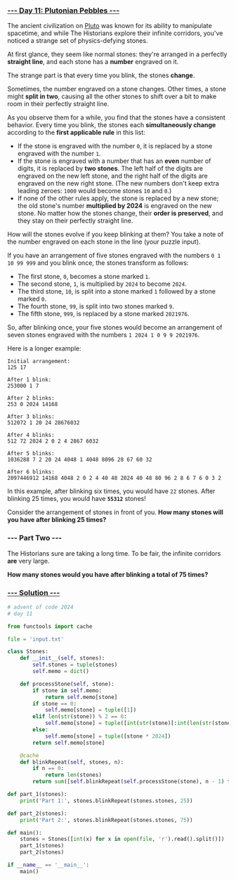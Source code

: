 ### [--- Day 11: Plutonian Pebbles ---](https://adventofcode.com/2024/day/11)

The ancient civilization on [Pluto](https://adventofcode.com/2019/day/20) was known for its ability to manipulate spacetime, and while The Historians explore their infinite corridors, you've noticed a strange set of physics-defying stones.

At first glance, they seem like normal stones: they're arranged in a perfectly **straight line**, and each stone has a **number** engraved on it.

The strange part is that every time you blink, the stones **change**.

Sometimes, the number engraved on a stone changes. Other times, a stone might **split in two**, causing all the other stones to shift over a bit to make room in their perfectly straight line.

As you observe them for a while, you find that the stones have a consistent behavior. Every time you blink, the stones each **simultaneously change** according to the **first applicable rule** in this list:

- If the stone is engraved with the number `0`, it is replaced by a stone engraved with the number `1`.
- If the stone is engraved with a number that has an **even** number of digits, it is replaced by **two stones**. The left half of the digits are engraved on the new left stone, and the right half of the digits are engraved on the new right stone. (The new numbers don't keep extra leading zeroes: `1000` would become stones `10` and `0`.)
- If none of the other rules apply, the stone is replaced by a new stone; the old stone's number **multiplied by 2024** is engraved on the new stone.
No matter how the stones change, their **order is preserved**, and they stay on their perfectly straight line.

How will the stones evolve if you keep blinking at them? You take a note of the number engraved on each stone in the line (your puzzle input).

If you have an arrangement of five stones engraved with the numbers `0 1 10 99 999` and you blink once, the stones transform as follows:

- The first stone, `0`, becomes a stone marked `1`.
- The second stone, `1`, is multiplied by `2024` to become `2024`.
- The third stone, `10`, is split into a stone marked `1` followed by a stone marked `0`.
- The fourth stone, `99`, is split into two stones marked `9`.
- The fifth stone, `999`, is replaced by a stone marked `2021976`.

So, after blinking once, your five stones would become an arrangement of seven stones engraved with the numbers `1 2024 1 0 9 9 2021976`.

Here is a longer example:

```
Initial arrangement:
125 17

After 1 blink:
253000 1 7

After 2 blinks:
253 0 2024 14168

After 3 blinks:
512072 1 20 24 28676032

After 4 blinks:
512 72 2024 2 0 2 4 2867 6032

After 5 blinks:
1036288 7 2 20 24 4048 1 4048 8096 28 67 60 32

After 6 blinks:
2097446912 14168 4048 2 0 2 4 40 48 2024 40 48 80 96 2 8 6 7 6 0 3 2
```

In this example, after blinking six times, you would have `22` stones. After blinking 25 times, you would have **`55312`** stones!

Consider the arrangement of stones in front of you. **How many stones will you have after blinking 25 times?**

### --- Part Two ---

The Historians sure are taking a long time. To be fair, the infinite corridors **are** very large.

**How many stones would you have after blinking a total of 75 times?**

### [--- Solution ---](day-11.py)

```Python
# advent of code 2024
# day 11

from functools import cache

file = 'input.txt'

class Stones:
    def __init__(self, stones):
        self.stones = tuple(stones)
        self.memo = dict()

    def processStone(self, stone):
        if stone in self.memo:
            return self.memo[stone]
        if stone == 0:
            self.memo[stone] = tuple([1])
        elif len(str(stone)) % 2 == 0:
            self.memo[stone] = tuple([int(str(stone)[:int(len(str(stone)) / 2)]), int(str(stone)[int(len(str(stone)) / 2):])])
        else:
            self.memo[stone] = tuple([stone * 2024])
        return self.memo[stone]

    @cache    
    def blinkRepeat(self, stones, n):
        if n == 0:
            return len(stones)
        return sum([self.blinkRepeat(self.processStone(stone), n - 1) for stone in stones])

def part_1(stones):
    print('Part 1:', stones.blinkRepeat(stones.stones, 25))

def part_2(stones):
    print('Part 2:', stones.blinkRepeat(stones.stones, 75))

def main():
    stones = Stones([int(x) for x in open(file, 'r').read().split()])
    part_1(stones)
    part_2(stones)

if __name__ == '__main__':
    main()
```
